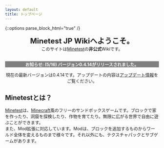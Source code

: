 ```yaml
---
layout: default
title: トップページ
---
```

{::options parse_block_html="true" /}

<div style="text-align: center">
  <div style="font-size: 24px; font-weight: bold">Minetest JP Wikiへようこそ。</div>
  このサイトは<a target="_blank" href="http://www.minetest.net">Minetest</a>の<span style="font-weight: bold">非公式</span>Wikiです。
</div>

<br>

<p align="center" style="color: #fff; background-color: #808080; font-size: 14px; font-weight:bold">
  お知らせ: (5/16) バージョン0.4.14がリリースされました。
</p>

<p align="center">
  現在の最新バージョンは0.4.14です。アップデートの内容は<a title="アップデート情報" href="http://minetest.wiki.fc2.com/wiki/アップデート情報">アップデート情報</a>をご覧ください。
</p>

<h2 id="About">Minetestとは？</h2>
<a target="_blank" href="http://www.minetest.net">Minetest</a>は、<a target="_blank" href="https://minecraft.net">Minecraft</a>風のフリーのサンドボックスゲームです。ブロックで家を作ったり、洞窟を探検したり、作物を育てたり。無限に広がる世界で自由に遊ぶことができます。<br>
また、Mod拡張に対応しています。Modは、ブロックを追加するものからワールド全体を変えるものまで様々です。それ以外にも、テクスチャパックとサブゲームがあります。
